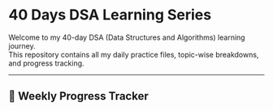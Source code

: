 # 40 Days DSA Learning Series

Welcome to my 40-day DSA (Data Structures and Algorithms) learning journey.  
This repository contains all my daily practice files, topic-wise breakdowns, and progress tracking.

---

## 📅 Weekly Progress Tracker
